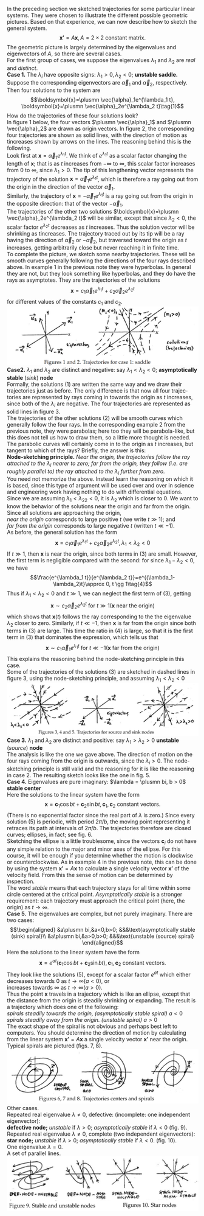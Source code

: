 In the preceding section we sketched trajectories for some particular linear systems. They were chosen to illustrate the different possible geometric pictures. Based on that experience, we can now describe how to sketch the general system.
$$\boldsymbol{x'}=A\boldsymbol{x}, A= 2\times 2 \text{ constant matrix.}$$
The geometric picture is largely determined by the eigenvalues and eigenvectors of $A$, so there are several cases.  
For the first group of cases, we suppose the eigenvalues $\lambda_1$ and $\lambda_2$ are *real* and *distinct*.  
**Case 1.** The $\lambda_i$ have opposite signs: $\lambda_1 > 0, \lambda_2 < 0$; **unstable saddle.**  
Suppose the corresponding eigenvectors are $\vec{\alpha}_1$ and $\vec{\alpha}_2$, respectively. Then four solutions to the system are
$$\boldsymbol{x}=\plusmn \vec{\alpha}_1e^{\lambda_1 t}, \boldsymbol{x}=\plusmn \vec{\alpha}_2e^{\lambda_2 t}\tag{1}$$
How do the trajectories of these four solutions look?  
In figure 1 below, the four vectors $\plusmn \vec{\alpha}_1$ and $\plusmn \vec{\alpha}_2$ are drawn as origin vectors. In figure 2, the corresponding four trajectories are shown as solid lines, with the direction of motion as tincreases shown by arrows on the lines. The reasoning behind this is the following.  
Look first at $\boldsymbol{x}=\vec{\alpha}_1e^{\lambda_1 t}$. We think of $e^{\lambda_1 t}$ as a scalar factor changing the length of $\boldsymbol{x}$; that is as $t$ increases from $-\infty$ to $\infty$, this scalar factor increases from 0 to $\infty$, since $\lambda_1 >0$. The tip of this lengthening vector represents the trajectory of the solution $\boldsymbol{x}=\vec{\alpha}_1e^{\lambda_1 t}$, which is therefore a ray going out from the origin in the direction of the vector $\vec{\alpha}_1$.  
Similarly, the trajectory of $\boldsymbol{x}=-\vec{\alpha}_1e^{\lambda_1 t}$ is a ray going out from the origin in the opposite direction: that of the vector $-\vec{\alpha}_1$.  
The trajectories of the other two solutions $\boldsymbol{x}=\plusmn \vec{\alpha}_2e^{\lambda_2 t}$ will be similar, except that since $\lambda_2<0$, the scalar factor $e^{\lambda_2 t}$ decreases as $t$ increases. Thus the solution vector will be shrinking as tincreases. The trajectory traced out by its tip will be a ray having the direction of $\vec{\alpha}_2$ or $-\vec{\alpha}_2$, but traversed toward the origin as $t$ increases, getting arbitrarily close but never reaching it in finite time.  
To complete the picture, we sketch some nearby trajectories. These will be smooth curves generally following the directions of the four rays de­scribed above. In example 1 in the previous note they were hyperbolas. In general they are not, but they look something like hyperbolas, and they do have the rays as asymptotes. They are the trajectories of the solutions
$$\boldsymbol{x}=c_1\vec{\alpha}_1e^{\lambda_1 t}+c_2\vec{\alpha}_2e^{\lambda_2 t}\tag{2}$$
for different values of the constants $c_1$ and $c_2$.  
![](pic350401.png)  
**Case2.** $\lambda_1$ and $\lambda_2$ are distinct and negative: say $\lambda_1 <\lambda_2 <0$; **asymptoti­cally stable** (*sink*) **node**  
Formally, the solutions $(1)$ are written the same way and we draw their trajectories just as before. The only difference is that now all four trajec­tories are represented by rays coming in towards the origin as $t$ increases, since both of the $\lambda_i$ are negative. The four trajectories are represented as solid lines in figure 3.  
The trajectories of the other solutions $(2)$ will be smooth curves which generally follow the four rays. In the corresponding example 2 from the previous note, they were parabolas; here too they will be parabola-like, but this does not tell us how to draw them, so a little more thought is needed. The parabolic curves will certainly come in to the origin as $t$ increases, but tangent to which of the rays? Briefly, the answer is this:  
**Node-sketching principle.** *Near the origin, the trajectories follow the ray attached to the $\lambda_i$ nearer to zero; far from the origin, they follow (i.e. are roughly parallel to) the ray attached to the $\lambda_i$ further from zero.*  
You need not memorize the above. Instead learn the reasoning on which it is based, since this type of argument will be used over and over in science and engineering work having nothing to do with differential equations.  
Since we are assuming $\lambda_1 < \lambda_22 < 0$, it is $\lambda_2$ which is closer to 0. We want to know the behavior of the solutions near the origin and far from the origin. Since all solutions are approaching the origin,  
*near the origin* corresponds to large positive $t$ (we write $t \gg 1$); and  
*far from the origin* corresponds to large negative $t$ (written $t \ll -1$).  
As before, the general solution has the form
$$\boldsymbol{x}=c_1\vec{\alpha}_1e^{\lambda_1 t}+c_2\vec{\alpha}_2e^{\lambda_2 t}, \lambda_1<\lambda_2<0 \tag{3}$$
If $t \gg 1$, then $\boldsymbol{x}$ is near the origin, since both terms in $(3)$ are small. However, the first term is negligible compared with the second: for since
$\lambda_1-\lambda_2<0$, we have
$$\frac{e^{\lambda_1 t}}{e^{\lambda_2 t}}=e^{(\lambda_1-\lambda_2)t}\approx 0, t \gg 1\tag{4}$$
Thus if $\lambda_1<\lambda_2<0$ and $t \gg 1$, we can neglect the first term of $(3)$, getting
$$\boldsymbol{x} \sim c_2\vec{\alpha}_2e^{\lambda_2 t} \text{ for } t \gg 1 (\boldsymbol{x} \text{ near the origin})$$
which shows that $\boldsymbol{x}(t)$ follows the ray corresponding to the the eigenvalue $\lambda_2$ closer to zero.
Similarly, if $t \ll -1$, then $\boldsymbol{x}$ is far from the origin since both terms in $(3)$ are large. This time the ratio in $(4)$ is large, so that it is the first term in $(3)$ that dominates the expression, which tells us that
$$\boldsymbol{x} \sim c_1\vec{\alpha}_1e^{\lambda_1 t} \text{ for } t \ll -1 (\boldsymbol{x} \text{ far from the origin})$$
This explains the reasoning behind the node-sketching principle in this case.  
Some of the trajectories of the solutions $(3)$ are sketched in dashed lines in figure 3, using the node-sketching principle, and assuming $\lambda_1<\lambda_2<0$  
![](pic350402.png)  
**Case 3.** $\lambda_1$ and $\lambda_2$ are distinct and positive: say $\lambda_1 > \lambda_2 > 0$ **unstable** (*source*) **node**  
The analysis is like the one we gave above. The direction of motion on the four rays coming from the origin is outwards, since the $\lambda_i>0$. The node-sketching principle is still valid and the reasoning for it is like the reasoning in case 2. The resulting sketch looks like the one in fig. 5.  
**Case 4.** Eigenvalues are pure imaginary: $\lambda = \plusmn bi, b > 0$ **stable center**  
Here the solutions to the linear system have the form
$$\boldsymbol{x}=\boldsymbol{c}_1\cos bt+\boldsymbol{c}_2\sin bt, \boldsymbol{c}_1,\boldsymbol{c}_2 \text{ constant vectors.}\tag{5}$$
(There is no exponential factor since the real part of $\lambda$ is zero.) Since every solution $(5)$ is periodic, with period $2\pi/b$, the moving point representing it retraces its path at intervals of $2\pi/b$. The trajectories therefore are closed curves; ellipses, in fact; see fig. 6.  
Sketching the ellipse is a little troublesome, since the vectors $\boldsymbol{c}_i$ do not have any simple relation to the major and minor axes of the ellipse. For this course, it will be enough if you determine whether the motion is clockwise or counterclockwise. As in example 4 in the previous note, this can be done by using the system $\boldsymbol{x'} = A\boldsymbol{x}$ to calculate a single velocity vector $\boldsymbol{x'}$ of the velocity field. From this the sense of motion can be determined by inspection.  
The word *stable* means that each trajectory stays for all time within some circle centered at the critical point. *Asymptotically stable* is a stronger requirement: each trajectory must approach the critical point (here, the origin) as $t \to \infty$.  
**Case 5.** The eigenvalues are complex, but not purely imaginary. There are two cases:
$$\begin{aligned}
&a\plusmn bi,&a<0,b>0; &&&\text{asymptotically stable (sink) spiral}\\
&a\plusmn bi,&a>0,b>0; &&&\text{unstable (source) spiral}
\end{aligned}$$
Here the solutions to the linear system have the form
$$\boldsymbol{x}=e^{at}(\boldsymbol{c}_1\cos bt+\boldsymbol{c}_2\sin bt), \boldsymbol{c}_1,\boldsymbol{c}_2 \text{ constant vectors.}\tag{6}$$
They look like the solutions $(5)$, except for a scalar factor $e^{at}$ which either  
decreases towards 0 as $t \to \infty (a < 0)$, or  
increases towards $\infty$ as $t \to \infty (a > 0)$.  
Thus the point $\boldsymbol{x}$ travels in a trajectory which is like an ellipse, except that the distance from the origin is steadily shrinking or expanding. The result is a trajectory which does one of the following:  
*spirals steadily towards the origin, (asymptotically stable spiral)* $a < 0$  
*spirals steadily away from the origin. (unstable spiral)* $a > 0$  
The exact shape of the spiral is not obvious and perhaps best left to computers. You should determine the direction of motion by calculating from the linear system $\boldsymbol{x'}=A\boldsymbol{x}$ a single velocity vector $\boldsymbol{x'}$ near the origin. Typical spirals are pictured (figs. 7, 8).  
![](pic350403.png)  
Other cases.  
Repeated real eigenvalue $\lambda \neq 0$, defective: (incomplete: one independent eigenvector):  
**defective node;** *unstable* if $\lambda > 0$; *asymptotically stable* if $\lambda < 0$ (fig. 9).  
Repeated real eigenvalue $\lambda \neq 0$, complete (two independent eigenvectors):  
**star node;** *unstable* if $\lambda > 0$; *asymptotically stable* if $\lambda < 0$. (fig. 10).  
One eigenvalue $\lambda = 0$.  
A set of parallel lines.  
![](pic350404.png)
